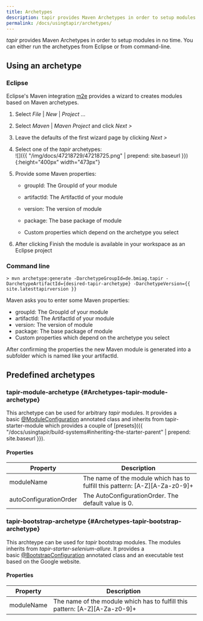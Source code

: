 ```yaml
---
title: Archetypes
description: tapir provides Maven Archetypes in order to setup modules in no time. You can either run the archetypes from Eclipse or from command-line.
permalink: /docs/usingtapir/archetypes/
---
```


<i>tapir</i> provides Maven Archetypes in order to setup modules in no time.
You can either run the archetypes from Eclipse or from command-line.

## Using an archetype

### Eclipse

Eclipse's Maven integration [m2e](http://www.eclipse.org/m2e/) provides
a wizard to creates modules based on Maven archetypes.

1.  Select *File* \| *New* \| *Project ...*
2.  Select *Maven* \| *Maven Project* and click *Next &gt;*
3.  Leave the defaults of the first wizard page by clicking *Next &gt;*
4.  Select one of the <i>tapir</i> archetypes:  
    ![]({{ "/img/docs/47218729/47218725.png" | prepend: site.baseurl }}){:height="400px" width="473px"}
5.  Provide some Maven properties:

    -   groupId: The GroupId of your module

    -   artifactId: The ArtifactId of your module

    -   version: The version of module

    -   package: The base package of module

    -   Custom properties which depend on the archetype you select

6.  After clicking Finish the module is available in your workspace as
    an Eclipse project

### Command line

``` text
> mvn archetype:generate -DarchetypeGroupId=de.bmiag.tapir -DarchetypeArtifactId={desired-tapir-archetype} -DarchetypeVersion={{ site.latesttapirversion }}
```

Maven asks you to enter some Maven properties:

-   groupId: The GroupId of your module
-   artifactId: The ArtifactId of your module
-   version: The version of module
-   package: The base package of module
-   Custom properties which depend on the archetype you select

After confirming the properties the new Maven module is generated into a
subfolder which is named like your artifactId.

## Predefined archetypes

### tapir-module-archetype {#Archetypes-tapir-module-archetype}
This archetype can be used for arbitrary <i>tapir</i> modules. It provides a
basic [@ModuleConfiguration](https://www.javadoc.io/page/de.bmiag.tapir/tapir/latest/de/bmiag/tapir/bootstrap/annotation/ModuleConfiguration.html) annotated class and inherits from tapir-starter-module which provides a couple of [presets]({{ "/docs/usingtapir/build-systems#inheriting-the-starter-parent" | prepend: site.baseurl }}).

#### Properties

| Property               | Description                                                                     |
|------------------------|---------------------------------------------------------------------------------|
| moduleName             | The name of the module which has to fulfill this pattern: \[A-Z\]\[A-Za-z0-9\]+ |
| autoConfigurationOrder | The AutoConfigurationOrder. The default value is 0.                             |

### tapir-bootstrap-archetype {#Archetypes-tapir-bootstrap-archetype}

This archteype can be used for <i>tapir</i> bootstrap modules. The modules
inherits from *tapir-starter-selenium-allure*. It provides a
basic [@BootstrapConfiguration](https://www.javadoc.io/page/de.bmiag.tapir/tapir/latest/de/bmiag/tapir/bootstrap/annotation/BootstrapConfiguration.html)
annotated class and an executable test based on the Google website.

#### Properties

| Property   | Description                                                                     |
|------------|---------------------------------------------------------------------------------|
| moduleName | The name of the module which has to fulfill this pattern: \[A-Z\]\[A-Za-z0-9\]+ |

